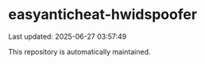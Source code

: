 # easyanticheat-hwidspoofer

Last updated: 2025-06-27 03:57:49

This repository is automatically maintained.
